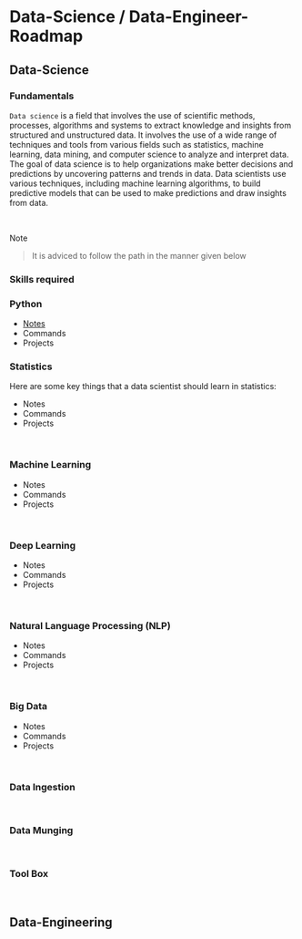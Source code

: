 # Data-Science / Data-Engineer-Roadmap

## Data-Science 

### Fundamentals

`Data science` is a field that involves the use of scientific methods, processes, algorithms and systems to extract knowledge and insights from structured and unstructured data. It involves the use of a wide range of techniques and tools from various fields such as statistics, machine learning, data mining, and computer science to analyze and interpret data. The goal of data science is to help organizations make better decisions and predictions by uncovering patterns and trends in data. Data scientists use various techniques, including machine learning algorithms, to build predictive models that can be used to make predictions and draw insights from data.

<br>

Note
> It is adviced to follow the path in the manner given below

### Skills required

### Python 

- [Notes](Learning.md)
- Commands
- Projects


### Statistics

Here are some key things that a data scientist should learn in statistics:

<!-- 1. Probability: Probability is the study of random events, and is an essential part of statistics. A data scientist should understand basic concepts such as probability distributions, Bayes' theorem, and random variables. -->

- Notes
- Commands
- Projects


<br>

### Machine Learning

- Notes
- Commands
- Projects

<br>

### Deep Learning

- Notes
- Commands
- Projects

<br>

### Natural Language Processing (NLP)  

- Notes
- Commands
- Projects

<br>

### Big Data

- Notes
- Commands
- Projects

<br>

### Data Ingestion
<br>

### Data Munging
<br>

### Tool Box

<br>

## Data-Engineering
